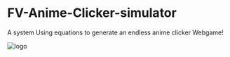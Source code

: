 # FV-Anime-Clicker-simulator
A system Using equations to generate an endless anime clicker Webgame!

![logo](https://github.com/user-attachments/assets/13ad37b1-d965-4cfe-ae22-6606916ba2db)
